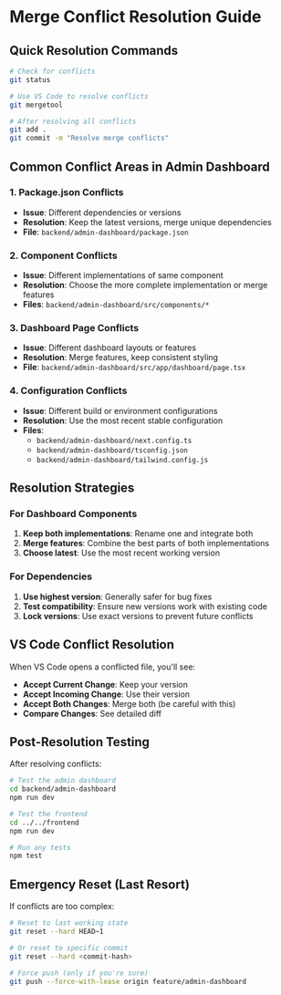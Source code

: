 # Merge Conflict Resolution Guide

## Quick Resolution Commands

```bash
# Check for conflicts
git status

# Use VS Code to resolve conflicts
git mergetool

# After resolving all conflicts
git add .
git commit -m "Resolve merge conflicts"
```

## Common Conflict Areas in Admin Dashboard

### 1. Package.json Conflicts
- **Issue**: Different dependencies or versions
- **Resolution**: Keep the latest versions, merge unique dependencies
- **File**: `backend/admin-dashboard/package.json`

### 2. Component Conflicts
- **Issue**: Different implementations of same component
- **Resolution**: Choose the more complete implementation or merge features
- **Files**: `backend/admin-dashboard/src/components/*`

### 3. Dashboard Page Conflicts
- **Issue**: Different dashboard layouts or features
- **Resolution**: Merge features, keep consistent styling
- **File**: `backend/admin-dashboard/src/app/dashboard/page.tsx`

### 4. Configuration Conflicts
- **Issue**: Different build or environment configurations
- **Resolution**: Use the most recent stable configuration
- **Files**: 
  - `backend/admin-dashboard/next.config.ts`
  - `backend/admin-dashboard/tsconfig.json`
  - `backend/admin-dashboard/tailwind.config.js`

## Resolution Strategies

### For Dashboard Components
1. **Keep both implementations**: Rename one and integrate both
2. **Merge features**: Combine the best parts of both implementations
3. **Choose latest**: Use the most recent working version

### For Dependencies
1. **Use highest version**: Generally safer for bug fixes
2. **Test compatibility**: Ensure new versions work with existing code
3. **Lock versions**: Use exact versions to prevent future conflicts

## VS Code Conflict Resolution

When VS Code opens a conflicted file, you'll see:
- **Accept Current Change**: Keep your version
- **Accept Incoming Change**: Use their version  
- **Accept Both Changes**: Merge both (be careful with this)
- **Compare Changes**: See detailed diff

## Post-Resolution Testing

After resolving conflicts:
```bash
# Test the admin dashboard
cd backend/admin-dashboard
npm run dev

# Test the frontend
cd ../../frontend
npm run dev

# Run any tests
npm test
```

## Emergency Reset (Last Resort)

If conflicts are too complex:
```bash
# Reset to last working state
git reset --hard HEAD~1

# Or reset to specific commit
git reset --hard <commit-hash>

# Force push (only if you're sure)
git push --force-with-lease origin feature/admin-dashboard
```
